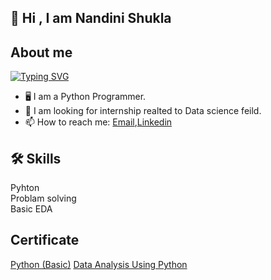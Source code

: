 
## 🚀 Hi , I am Nandini Shukla 





## About me
[![Typing SVG](https://readme-typing-svg.herokuapp.com/?lines=I+am+a+Programmer;I+am+a+Student)](https://git.io/typing-svg)

* 🖥️ I am a Python Programmer.
* 👯 I am looking for internship realted to  Data science feild.
* 📫 How to reach me: [Email](nandini0212shukla@gmail.com),[Linkedin](https://www.linkedin.com/in/nandini-shukla-40ab9020a/) 

## 🛠 Skills
Pyhton  
Problam solving  
Basic EDA

## Certificate 

[Python (Basic)](https://www.hackerrank.com/certificates/c387c2dfca92)
[Data Analysis Using Python]([https://www.hackerrank.com/certificates/c387c2dfca92](https://www.credly.com/badges/97e50233-6d2f-4fc7-8e7f-a118b4fe75a9?source=linked_in_profile))


